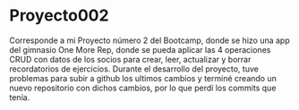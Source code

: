 # Proyecto002
Corresponde a mi Proyecto número 2 del Bootcamp, donde se hizo una app del gimnasio One More Rep, donde se pueda aplicar las 4 operaciones CRUD con datos de los socios para crear, leer, actualizar y borrar recordatorios de ejercicios. 
Durante el desarrollo del proyecto, tuve problemas para subir a github los ultimos cambios y terminé creando un nuevo repositorio con dichos cambios, por lo que perdí los commits que tenía.